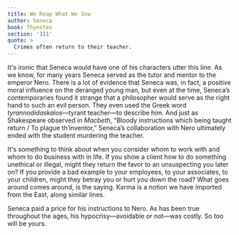 ```yaml
---
title: We Reap What We Sow
author: Seneca
book: Thyestes
section: '311'
quote: >
  Crimes often return to their teacher.
---
```


It's ironic that Seneca would have one of his characters utter this line. As we know, for many years Seneca served as the tutor and mentor to the emperor Nero. There is a lot of evidence that Seneca was, in fact, a positive moral influence on the deranged young man, but even at the time, Seneca’s contemporaries found it strange that a philosopher would serve as the right hand to such an evil person. They even used the Greek word _tyrannodidaskalos_—tyrant teacher—to describe him. And just as Shakespeare observed in _Macbeth_, “Bloody instructions which being taught return / To plague th’inventor,” Seneca’s collaboration with Nero ultimately ended with the student murdering the teacher.

It's something to think about when you consider whom to work with and whom to do business with in life. If you show a client how to do something unethical or illegal, might they return the favor to an unsuspecting you later on? If you provide a bad example to your employees, to your associates, to your children, might they betray you or hurt you down the road? What goes around comes around, is the saying. Karma is a notion we have imported from the East, along similar lines.

Seneca paid a price for his instructions to Nero. As has been true throughout the ages, his hypocrisy—avoidable or not—was costly. So too will be yours.
